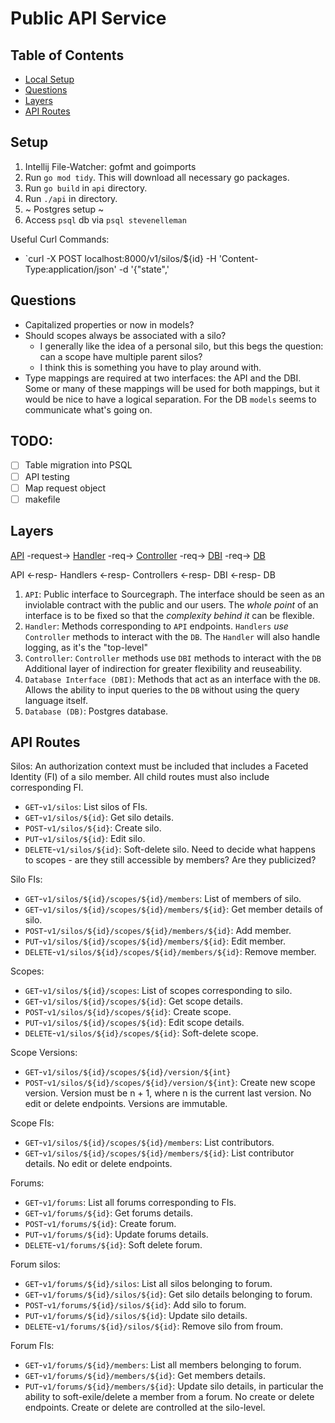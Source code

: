 # Public API Service 

## Table of Contents 
- [Local Setup](#setup)
- [Questions](#questions)
- [Layers](#layers)
- [API Routes](#api-routes)

## Setup
1. Intellij File-Watcher: gofmt and goimports
1. Run `go mod tidy`. This will download all necessary go packages. 
2. Run `go build` in `api` directory. 
3. Run `./api` in directory. 
4. ~ Postgres setup ~ 
5. Access `psql` db via `psql stevenelleman`

Useful Curl Commands: 
- `curl -X POST localhost:8000/v1/silos/${id} -H 'Content-Type:application/json' -d '{"state",'

## Questions
- Capitalized properties or now in models? 
- Should scopes always be associated with a silo?
    - I generally like the idea of a personal silo, but this begs the question: can a scope have multiple parent silos? 
    - I think this is something you have to play around with.
- Type mappings are required at two interfaces: the API and the DBI. Some or many of these mappings will be used for both mappings, but it would be nice to have a logical separation. For the DB `models` seems to communicate what's going on. 

## TODO: 
- [ ] Table migration into PSQL 
- [ ] API testing 
- [ ] Map request object
- [ ] makefile

## Layers 

[API](./api) -request-> [Handler](./handlers) -req-> [Controller](./controller) -req-> [DBI](./dbi) -req-> [DB](./db) 

API <-resp- Handlers <-resp- Controllers <-resp- DBI <-resp- DB


1. `API`: Public interface to Sourcegraph. The interface should be seen as an inviolable contract with the public and our users. The _whole point_ of an interface is to be fixed so that the _complexity behind it_ can be flexible.  
2. `Handler`: Methods corresponding to `API` endpoints. `Handlers` _use_ `Controller` methods to interact with the `DB`. The `Handler` will also handle logging, as it's the "top-level" 
3. `Controller`: `Controller` methods use `DBI` methods to interact with the `DB` Additional layer of indirection for greater flexibility and reuseability. 
4. `Database Interface (DBI)`: Methods that act as an interface with the `DB`. Allows the ability to input queries to the `DB` without using the query language itself. 
5. `Database (DB)`: Postgres database. 

## API Routes 

Silos: An authorization context must be included that includes a Faceted Identity (FI) of a silo member. All child routes must also include corresponding FI. 
- `GET`-`v1/silos`: List silos of FIs.  
- `GET`-`v1/silos/${id}`: Get silo details.
- `POST`-`v1/silos/${id}`: Create silo.  
- `PUT`-`v1/silos/${id}`: Edit silo. 
- `DELETE`-`v1/silos/${id}`: Soft-delete silo. Need to decide what happens to scopes - are they still accessible by members? Are they publicized? 

Silo FIs: 
- `GET`-`v1/silos/${id}/scopes/${id}/members`: List of members of silo. 
- `GET`-`v1/silos/${id}/scopes/${id}/members/${id}`: Get member details of silo. 
- `POST`-`v1/silos/${id}/scopes/${id}/members/${id}`: Add member.
- `PUT`-`v1/silos/${id}/scopes/${id}/members/${id}`: Edit member.
- `DELETE`-`v1/silos/${id}/scopes/${id}/members/${id}`: Remove member.

Scopes: 
- `GET`-`v1/silos/${id}/scopes`: List of scopes corresponding to silo. 
- `GET`-`v1/silos/${id}/scopes/${id}`: Get scope details.
- `POST`-`v1/silos/${id}/scopes/${id}`: Create scope.
- `PUT`-`v1/silos/${id}/scopes/${id}`: Edit scope details.
- `DELETE`-`v1/silos/${id}/scopes/${id}`: Soft-delete scope.

Scope Versions: 
- `GET`-`v1/silos/${id}/scopes/${id}/version/${int}`
- `POST`-`v1/silos/${id}/scopes/${id}/version/${int}`: Create new scope version. Version must be n + 1, where n is the current last version. 
No edit or delete endpoints. Versions are immutable. 

Scope FIs: 
- `GET`-`v1/silos/${id}/scopes/${id}/members`: List contributors. 
- `GET`-`v1/silos/${id}/scopes/${id}/members/${id}`: List contributor details. 
No edit or delete endpoints.

Forums: 
- `GET`-`v1/forums`: List all forums corresponding to FIs.
- `GET`-`v1/forums/${id}`: Get forums details.
- `POST`-`v1/forums/${id}`: Create forum.
- `PUT`-`v1/forums/${id}`: Update forums details.
- `DELETE`-`v1/forums/${id}`: Soft delete forum.

Forum silos: 
- `GET`-`v1/forums/${id}/silos`: List all silos belonging to forum.
- `GET`-`v1/forums/${id}/silos/${id}`: Get silo details belonging to forum.
- `POST`-`v1/forums/${id}/silos/${id}`: Add silo to forum.
- `PUT`-`v1/forums/${id}/silos/${id}`: Update silo details.
- `DELETE`-`v1/forums/${id}/silos/${id}`: Remove silo from froum. 

Forum FIs: 
- `GET`-`v1/forums/${id}/members`: List all members belonging to forum.
- `GET`-`v1/forums/${id}/members/${id}`: Get members details.
- `PUT`-`v1/forums/${id}/members/${id}`: Update silo details, in particular the ability to soft-exile/delete a member from a forum. 
No create or delete endpoints. Create or delete are controlled at the silo-level.  
